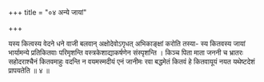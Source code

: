 +++
title = "०४ अन्ये जायां"

+++

यस्य कित्वस्य वेदने धने वाजी बलवान् अक्षोदेवोऽगृधत् अभिकाङ्क्षां करोति तस्या- स्य कितवस्य जायां भार्यामन्ये प्रतिकितवाः परिमृशन्ति वस्त्रकेशाद्याकर्षणेन संस्पृशन्ति । किञ्च पिता माता जननी च भ्रातरः सहोदराश्चैनं कितवमाहुः वदन्ति न वयमस्मदीयं एनं जानीमः रवा बद्धमेतं कितवं हे कितवायूयं नयत यथेष्टदेशं प्रापयतेति ॥ ४ ॥